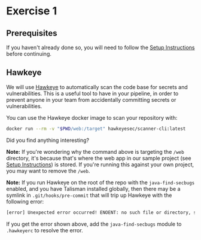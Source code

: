 # Exercise 1

## Prerequisites

If you haven't already done so, you will need to follow the [Setup Instructions](00_setup.md) before
continuing.

## Hawkeye

We will use [Hawkeye](https://github.com/hawkeyesec/scanner-cli) to automatically scan the code
base for secrets and vulnerabilities. This is a useful tool to have in your pipeline, in order to
prevent anyone in your team from accidentally committing secrets or vulnerabilities.

You can use the Hawkeye docker image to scan your repository with:

```bash
docker run --rm -v "$PWD/web:/target" hawkeyesec/scanner-cli:latest
```

Did you find anything interesting?

**Note:** If you're wondering why the command above is targeting the `/web` directory, it's because that's where the web app in our sample project (see [Setup Instructions](00_setup.md)) is stored. If you're running this against your own project, you may want to remove the `/web`.

**Note:** If you run Hawkeye on the root of the repo with the `java-find-secbugs` enabled, and you
have Talisman installed globally, then there may be a symlink in `.git/hooks/pre-commit` that will
trip up Hawkeye with the following error:

```txt
[error] Unexpected error occurred! ENOENT: no such file or directory, stat '/target/.git/hooks/pre-commit'
```

If you get the error shown above, add the `java-find-secbugs` module  to `.hawkeyerc` to resolve the error.
